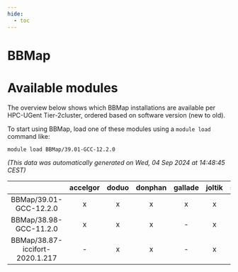 ```yaml
---
hide:
  - toc
---
```


BBMap
=====

# Available modules


The overview below shows which BBMap installations are available per HPC-UGent Tier-2cluster, ordered based on software version (new to old).

To start using BBMap, load one of these modules using a `module load` command like:

```shell
module load BBMap/39.01-GCC-12.2.0
```

*(This data was automatically generated on Wed, 04 Sep 2024 at 14:48:45 CEST)*  

| |accelgor|doduo|donphan|gallade|joltik|shinx|skitty|
| :---: | :---: | :---: | :---: | :---: | :---: | :---: | :---: |
|BBMap/39.01-GCC-12.2.0|x|x|x|x|x|-|x|
|BBMap/38.98-GCC-11.2.0|x|x|x|-|x|-|x|
|BBMap/38.87-iccifort-2020.1.217|-|x|x|-|x|-|x|
